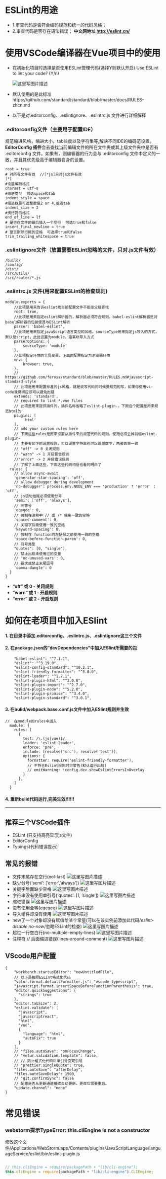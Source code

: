 # ESLint的用途

- 1.审查代码是否符合编码规范和统一的代码风格；
- 2.审查代码是否存在语法错误；
  **中文网地址 http://eslint.cn/**

# 使用VSCode编译器在Vue项目中的使用

- 在初始化项目时选择是否使用ESLint管理代码(选择Y则默认开启)
  Use ESLint to lint your code? (Y/n)

  ![这里写图片描述](img/20171211200639129.png)

- 默认使用的是此标准https://github.com/standard/standard/blob/master/docs/RULES-zhcn.md

- 以下是对.editorconfig、.eslintignore、.eslintrc.js 文件进行详细解释

### .editorconfig文件（主要用于配置IDE）

规范缩进风格，缩进大小，tab长度以及字符集等,解决不同IDE的编码范设置。**EditorConfig 插件**会去查找当前编辑文件的所在文件夹或其上级文件夹中是否有 .editorconfig 文件。如果有，则编辑器的行为会与 .editorconfig 文件中定义的一致，并且其优先级高于编辑器自身的设置。

```
root = true
# 对所有文件有效  //[*js]只对js文件有效
[*]
#设置编码格式
charset = utf-8
#缩进类型  可选space和tab
indent_style = space
#缩进数量可选整数值2 or 4,或者tab
indent_size = 2
#换行符的格式
end_of_line = lf
# 是否在文件的最后插入一个空行  可选true和false
insert_final_newline = true
# 是否删除行尾的空格  可选择true和false
trim_trailing_whitespace = true
```

### .eslintignore文件（放置需要ESLint忽略的文件，只对.js文件有效）

```
/build/
/config/
/dist/
/src/utils/
/src/router/*.js

```

### .eslintrc.js 文件(用来配置ESLint的检查规则)

```
module.exports = {
    //此项是用来告诉eslint找当前配置文件不能往父级查找
    root: true, 
    //此项是用来指定eslint解析器的，解析器必须符合规则，babel-eslint解析器是对babel解析器的包装使其与ESLint解析
    parser: 'babel-eslint',
    //此项是用来指定javaScript语言类型和风格，sourceType用来指定js导入的方式，默认是script，此处设置为module，指某块导入方式
    parserOptions: {
        sourceType: 'module'
    },
    //此项指定环境的全局变量，下面的配置指定为浏览器环境
    env: {
        browser: true,
    },
    // https://github.com/feross/standard/blob/master/RULES.md#javascript-standard-style
    // 此项是用来配置标准的js风格，就是说写代码的时候要规范的写，如果你使用vs-code我觉得应该可以避免出错
    extends: 'standard',
    // required to lint *.vue files
    // 此项是用来提供插件的，插件名称省略了eslint-plugin-，下面这个配置是用来规范html的
    plugins: [
        'html'
    ],
    // add your custom rules here
    // 下面这些rules是用来设置从插件来的规范代码的规则，使用必须去掉前缀eslint-plugin-
    // 主要有如下的设置规则，可以设置字符串也可以设置数字，两者效果一致
    // "off" -> 0 关闭规则
    // "warn" -> 1 开启警告规则
    //"error" -> 2 开启错误规则
    // 了解了上面这些，下面这些代码相信也看的明白了
  rules: {
    // allow async-await
    'generator-star-spacing': 'off',
    // allow debugger during development
    'no-debugger': process.env.NODE_ENV === 'production' ? 'error' : 'off',
    // js语句结尾必须使用分号
    'semi': ['off', 'always'],
    // 三等号
    'eqeqeq': 0,
    // 强制在注释中 // 或 /* 使用一致的空格
    'spaced-comment': 0,
    // 关键字后面使用一致的空格
    'keyword-spacing': 0,
    // 强制在 function的左括号之前使用一致的空格
    'space-before-function-paren': 0,
    // 引号类型
    "quotes": [0, "single"],
    // 禁止出现未使用过的变量
    // 'no-unused-vars': 0,
    // 要求或禁止末尾逗号
    'comma-dangle': 0
  }
}
```

- **“off” 或 0 - 关闭规则**
- **“warn” 或 1 - 开启规则**
- **“error” 或 2 - 开启规则**

# 如何在老项目中加入ESlint

#### 1. 在目录中添加.editorconfig、.eslintrc.js、.eslintignore这三个文件

#### 2. 在package.json的”devDependencies”中加入ESlint所需要的包

```
    "babel-eslint": "^7.1.1",
    "eslint": "^3.19.0",
    "eslint-config-standard": "^10.2.1",
    "eslint-friendly-formatter": "^3.0.0",
    "eslint-loader": "^1.7.1",
    "eslint-plugin-html": "^3.0.0",
    "eslint-plugin-import": "^2.7.0",
    "eslint-plugin-node": "^5.2.0",
    "eslint-plugin-promise": "^3.4.0",
    "eslint-plugin-standard": "^3.0.1",
```

#### 3. 在bulid/webpack.base.conf.js文件中加入ESlint规则并生效

```
//  在module的rules中加入
  module: {
    rules: [
      {
        test: /\.(js|vue)$/,
        loader: 'eslint-loader',
        enforce: 'pre',
        include: [resolve('src'), resolve('test')],
        options: {
          formatter: require('eslint-friendly-formatter'),
          // 不符合Eslint规则时只警告(默认运行出错)
          // emitWarning: !config.dev.showEslintErrorsInOverlay
        }
      },
    ]
  }
```

#### 4. 重新bulid代码运行,完美生效!!!!!!

------

## 推荐三个VSCode插件

- ESLint (只支持高亮显示js文件)
- EditorConfig
- Typings(代码错误提示)

## 常见的报错

- 文件末尾存在空行(eol-last)
  ![这里写图片描述](img/20171211204117940.png)
- 缺少分号(‘semi’: [‘error’,’always’])
  ![这里写图片描述](img/20171211204218795.png)
- 关键字后面缺少空格
  ![这里写图片描述](img/20171211204307589.png)
- 字符串没有使用单引号(’quotes’: [1, ’single’])
  ![这里写图片描述](img/20171211204425335.png)
- 缩进错误
  ![这里写图片描述](img/20171211204528336.png)
- 没有使用全等(eqeqeq)
  ![这里写图片描述](img/20171211204608993.png)
- 导入组件却没有使用
  ![这里写图片描述](img/20171211204747047.png)
- new了一个对象却没有赋值给某个常量(可以在该实例前添加此代码/*eslint-disable no-new*/忽略ESLint的检查)
  ![这里写图片描述](img/20171211204849949.png)
- 超过一行空白行(no-multiple-empty-lines)
  ![这里写图片描述](img/20171211204934235.png)
- 注释符 // 后面缩进错误(lines-around-comment)
  ![这里写图片描述](img/20171211205017559.png)

## VScode用户配置

```
{
    "workbench.startupEditor": "newUntitledFile",
    // 以下是按照ESLint格式化代码
    "vetur.format.defaultFormatter.js": "vscode-typescript",
    "javascript.format.insertSpaceBeforeFunctionParenthesis": true,
    "editor.quickSuggestions": {
      "strings": true
    },
    "editor.tabSize": 2,
    "eslint.validate": [
      "javascript",
      "javascriptreact",
      "html",
      "vue",
      {
        "language": "html",
        "autoFix": true
      }
    ],
    // "files.autoSave": "onFocusChange",
    // "vetur.validation.template": false,
    // // 防止格式化代码后单引号变双引号
    // "prettier.singleQuote": true,
    "files.autoSave": "afterDelay",
    "files.autoSaveDelay": 1500,
    // "git.confirmSync": false
    // 配置是否从更新通道接收自动更新。更改后需要重启。
    "update.channel": "none"
}
```


 



# 常见错误

### webstorm提示TypeError: this.cliEngine is not a constructor

 修改这个文件/Applications/WebStorm.app/Contents/plugins/JavaScriptLanguage/languageService/eslint/bin/eslint-plugin.js 

```js

// this.cliEngine = require(packagePath + "lib/cli-engine");
this.cliEngine = require(packagePath + "lib/cli-engine").CLIEngine;
```


